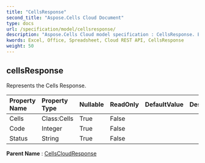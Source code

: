 ```yaml
---
title: "CellsResponse"
second_title: "Aspose.Cells Cloud Document"
type: docs
url: /specification/model/cellsresponse/
description: "Aspose.Cells Cloud model specification : CellsResponse. Effortlessly handle Excel and other spreadsheet documents with features like opening, generating, editing, splitting, merging, comparing, and converting."
kwords: Excel, Office, Spreadsheet, Cloud REST API, CellsResponse
weight: 50
---
```


## **cellsResponse**

Represents the Cells Response. 

| Property Name | Property Type | Nullable |  ReadOnly | DefaultValue | Description | 
| :- | :- | :- |:- |  :- | :- |
| Cells | Class:Cells | True |  False |  |  |  
| Code | Integer | True |  False |  |  |  
| Status | String | True |  False |  |  |  

**Parent Name** : [CellsCloudResponse](/specification/model/cellscloudresponse)

